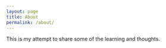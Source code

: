 ```yaml
---
layout: page
title: About
permalink: /about/
---
```


<script src="//about.me/embed/priti.biyani"></script>

This is my attempt to share some of the learning and thoughts.
